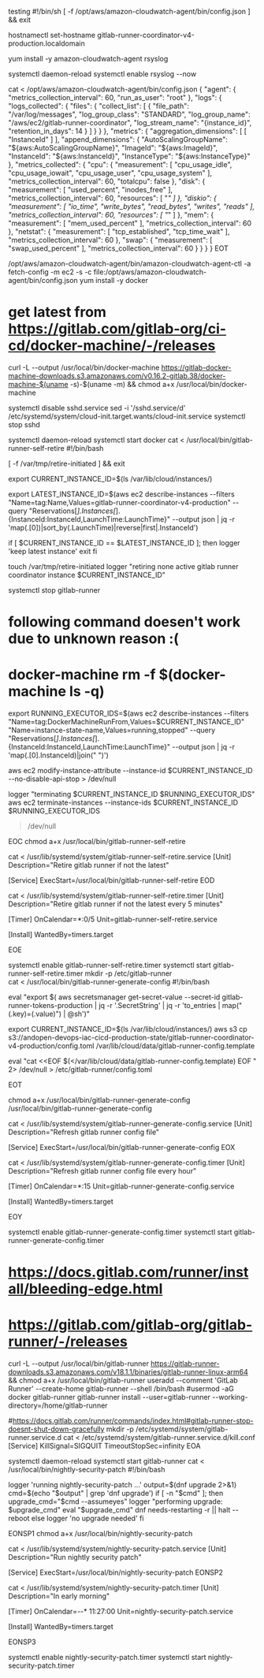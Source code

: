 testing #!/bin/sh [ -f /opt/aws/amazon-cloudwatch-agent/bin/config.json ] &&
exit

hostnamectl set-hostname gitlab-runner-coordinator-v4-production.localdomain

yum install -y amazon-cloudwatch-agent rsyslog

systemctl daemon-reload systemctl enable rsyslog --now

cat <<EOT > /opt/aws/amazon-cloudwatch-agent/bin/config.json { "agent": {
"metrics_collection_interval": 60, "run_as_user": "root" }, "logs": {
"logs_collected": { "files": { "collect_list": [ { "file_path":
"/var/log/messages", "log_group_class": "STANDARD", "log_group_name":
"/aws/ec2/gitlab-runner-coordinator", "log_stream_name": "{instance_id}",
"retention_in_days": 14 } ] } } }, "metrics": { "aggregation_dimensions": [ [
"InstanceId" ] ], "append_dimensions": { "AutoScalingGroupName":
"\${aws:AutoScalingGroupName}", "ImageId": "\${aws:ImageId}", "InstanceId":
"\${aws:InstanceId}", "InstanceType": "\${aws:InstanceType}" },
"metrics_collected": { "cpu": { "measurement": [ "cpu_usage_idle",
"cpu_usage_iowait", "cpu_usage_user", "cpu_usage_system" ],
"metrics_collection_interval": 60, "totalcpu": false }, "disk": { "measurement":
[ "used_percent", "inodes_free" ], "metrics_collection_interval": 60,
"resources": [ "_" ] }, "diskio": { "measurement": [ "io_time", "write_bytes",
"read_bytes", "writes", "reads" ], "metrics_collection_interval": 60,
"resources": [ "_" ] }, "mem": { "measurement": [ "mem_used_percent" ],
"metrics_collection_interval": 60 }, "netstat": { "measurement": [
"tcp_established", "tcp_time_wait" ], "metrics_collection_interval": 60 },
"swap": { "measurement": [ "swap_used_percent" ], "metrics_collection_interval":
60 } } } } EOT

/opt/aws/amazon-cloudwatch-agent/bin/amazon-cloudwatch-agent-ctl -a fetch-config
-m ec2 -s -c file:/opt/aws/amazon-cloudwatch-agent/bin/config.json yum install
-y docker

# get latest from https://gitlab.com/gitlab-org/ci-cd/docker-machine/-/releases

curl -L --output /usr/local/bin/docker-machine
https://gitlab-docker-machine-downloads.s3.amazonaws.com/v0.16.2-gitlab.38/docker-machine-$(uname -s)-$(uname
-m) && chmod a+x /usr/local/bin/docker-machine

systemctl disable sshd.service sed -i '/sshd.service/d'
/etc/systemd/system/cloud-init.target.wants/cloud-init.service systemctl stop
sshd

systemctl daemon-reload systemctl start docker cat <<EOC >
/usr/local/bin/gitlab-runner-self-retire #!/bin/bash

[ -f /var/tmp/retire-initiated ] && exit

export CURRENT_INSTANCE_ID=\$(ls /var/lib/cloud/instances/)

export LATEST_INSTANCE_ID=\$(aws ec2 describe-instances --filters
"Name=tag:Name,Values=gitlab-runner-coordinator-v4-production" --query
"Reservations[_].Instances[_].{InstanceId:InstanceId,LaunchTime:LaunchTime}"
--output json | jq -r
'map(.[0])|sort_by(.LaunchTime)|reverse|first|.InstanceId')

if [ \$CURRENT_INSTANCE_ID == \$LATEST_INSTANCE_ID ]; then logger 'keep latest
instance' exit fi

touch /var/tmp/retire-initiated logger "retiring none active gitlab runner
coordinator instance \$CURRENT_INSTANCE_ID"

systemctl stop gitlab-runner

# following command doesen't work due to unknown reason :(

# docker-machine rm -f \$(docker-machine ls -q)

export RUNNING_EXECUTOR_IDS=\$(aws ec2 describe-instances --filters
"Name=tag:DockerMachineRunFrom,Values=\$CURRENT_INSTANCE_ID"
"Name=instance-state-name,Values=running,stopped" --query
"Reservations[_].Instances[_].{InstanceId:InstanceId,LaunchTime:LaunchTime}"
--output json | jq -r 'map(.[0].InstanceId)|join(" ")')

aws ec2 modify-instance-attribute --instance-id \$CURRENT_INSTANCE_ID
--no-disable-api-stop > /dev/null

logger "terminating \$CURRENT_INSTANCE_ID \$RUNNING_EXECUTOR_IDS" aws ec2
terminate-instances --instance-ids \$CURRENT_INSTANCE_ID \$RUNNING_EXECUTOR_IDS
> /dev/null

EOC chmod a+x /usr/local/bin/gitlab-runner-self-retire

cat <<EOD > /usr/lib/systemd/system/gitlab-runner-self-retire.service [Unit]
Description="Retire gitlab runner if not the latest"

[Service] ExecStart=/usr/local/bin/gitlab-runner-self-retire EOD

cat <<EOE > /usr/lib/systemd/system/gitlab-runner-self-retire.timer [Unit]
Description="Retire gitlab runner if not the latest every 5 minutes"

[Timer] OnCalendar=*:0/5 Unit=gitlab-runner-self-retire.service

[Install] WantedBy=timers.target

EOE

systemctl enable gitlab-runner-self-retire.timer systemctl start
gitlab-runner-self-retire.timer mkdir -p /etc/gitlab-runner\
cat <<EOT > /usr/local/bin/gitlab-runner-generate-config #!/bin/bash

eval "export \$( aws secretsmanager get-secret-value --secret-id
gitlab-runner-tokens-production | jq -r '.SecretString' | jq -r 'to_entries |
map("\(.key)=\(.value)") | @sh')"

export CURRENT_INSTANCE_ID=\$(ls /var/lib/cloud/instances/) aws s3 cp
s3://andopen-devops-iac-cicd-production-state/gitlab-runner-coordinator-v4-production/config.toml
/var/lib/cloud/data/gitlab-runner-config.template

eval "cat <<EOF \$(</var/lib/cloud/data/gitlab-runner-config.template) EOF " 2>
/dev/null > /etc/gitlab-runner/config.toml

EOT

chmod a+x /usr/local/bin/gitlab-runner-generate-config
/usr/local/bin/gitlab-runner-generate-config

cat <<EOX > /usr/lib/systemd/system/gitlab-runner-generate-config.service [Unit]
Description="Refresh gitlab runner config file"

[Service] ExecStart=/usr/local/bin/gitlab-runner-generate-config EOX

cat <<EOY > /usr/lib/systemd/system/gitlab-runner-generate-config.timer [Unit]
Description="Refresh gitlab runner config file every hour"

[Timer] OnCalendar=*:15 Unit=gitlab-runner-generate-config.service

[Install] WantedBy=timers.target

EOY

systemctl enable gitlab-runner-generate-config.timer systemctl start
gitlab-runner-generate-config.timer

# https://docs.gitlab.com/runner/install/bleeding-edge.html

# https://gitlab.com/gitlab-org/gitlab-runner/-/releases

curl -L --output /usr/local/bin/gitlab-runner
https://gitlab-runner-downloads.s3.amazonaws.com/v18.1.1/binaries/gitlab-runner-linux-arm64
&& chmod a+x /usr/local/bin/gitlab-runner useradd --comment 'GitLab Runner'
--create-home gitlab-runner --shell /bin/bash #usermod -aG docker gitlab-runner
gitlab-runner install --user=gitlab-runner
--working-directory=/home/gitlab-runner

#https://docs.gitlab.com/runner/commands/index.html#gitlab-runner-stop-doesnt-shut-down-gracefully
mkdir -p /etc/systemd/system/gitlab-runner.service.d cat <<EOA >
/etc/systemd/system/gitlab-runner.service.d/kill.conf [Service]
KillSignal=SIGQUIT TimeoutStopSec=infinity EOA

systemctl daemon-reload systemctl start gitlab-runner cat <<EONSP1 >
/usr/local/bin/nightly-security-patch #!/bin/bash

logger 'running nightly-security-patch ...' output=$(dnf upgrade 2>&1)
cmd=$(echo "$output" | grep 'dnf upgrade')
if [ -n "$cmd" ]; then upgrade_cmd="$cmd --assumeyes" logger "performing
upgrade: $upgrade_cmd"
    eval "$upgrade_cmd" dnf needs-restarting -r || halt --reboot else logger 'no
upgrade needed' fi

EONSP1 chmod a+x /usr/local/bin/nightly-security-patch

cat <<EONSP2 > /usr/lib/systemd/system/nightly-security-patch.service [Unit]
Description="Run nightly security patch"

[Service] ExecStart=/usr/local/bin/nightly-security-patch EONSP2

cat <<EONSP3 > /usr/lib/systemd/system/nightly-security-patch.timer [Unit]
Description="In early morning"

[Timer] OnCalendar=_-_-* 11:27:00 Unit=nightly-security-patch.service

[Install] WantedBy=timers.target

EONSP3

systemctl enable nightly-security-patch.timer systemctl start
nightly-security-patch.timer

